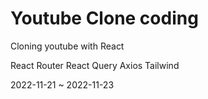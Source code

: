 # Youtube Clone coding

Cloning youtube with React

React Router
React Query
Axios
Tailwind

2022-11-21 ~ 2022-11-23
